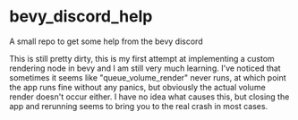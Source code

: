 # bevy_discord_help

A small repo to get some help from the bevy discord

This is still pretty dirty, this is my first attempt at implementing a custom rendering node in bevy and I am still very much learning.
I've noticed that sometimes it seems like "queue_volume_render" never runs, at which point the app runs fine without any panics, but obviously the actual
volume render doesn't occur either. I have no idea what causes this, but closing the app and rerunning seems to bring you to the real crash in most cases.
